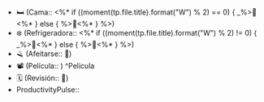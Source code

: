 
- 🛏️  (Cama:: <%* if ((moment(tp.file.title).format("W") % 2) == 0) { _%>🤍<%* } else { %>💙<%* } %>)
 - ❄️ (Refrigeradora:: <%* if ((moment(tp.file.title).format("W") % 2) != 0) { _%>🤍<%* } else { %>💙<%* } %>)
 - 🪒 (Afeitarse:: 🤍)
- 📽️ (Película:: ) ^Pelicula
- 🗓️ (Revisión:: 🤍)
- ProductivityPulse::